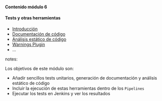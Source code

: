 #### Contenido módulo 6

#### Tests y otras herramientas

* [Introducción](/#introduction)
* [Documentación de código](/#doxygen)
* [Análisis estático de código](/#cppcheck)
* [Warnings Plugin](/#warnings)
* ...
 
notes:

Los objetivos de este módulo son:

* Añadir sencillos tests unitarios, generación de documentación y análisis estático de código
* Incluir la ejecución de estas herramientas dentro de los `Pipelines`
* Ejecutar los tests en Jenkins y ver los resultados
